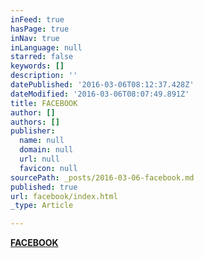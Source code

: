 ```yaml
---
inFeed: true
hasPage: true
inNav: true
inLanguage: null
starred: false
keywords: []
description: ''
datePublished: '2016-03-06T08:12:37.428Z'
dateModified: '2016-03-06T08:07:49.891Z'
title: FACEBOOK
author: []
authors: []
publisher:
  name: null
  domain: null
  url: null
  favicon: null
sourcePath: _posts/2016-03-06-facebook.md
published: true
url: facebook/index.html
_type: Article

---
```

**[FACEBOOK][0]**

[0]: null